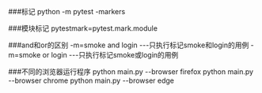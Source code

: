 ###标记
python -m pytest -markers


###模块标记
pytestmark=pytest.mark.module

###and和or的区别
-m=smoke and login ---只执行标记smoke和login的用例
-m=smoke or login ---只执行标记smoke或login的用例

###不同的浏览器运行程序
python main.py --browser firefox
python main.py --browser chrome
python main.py --browser edge

